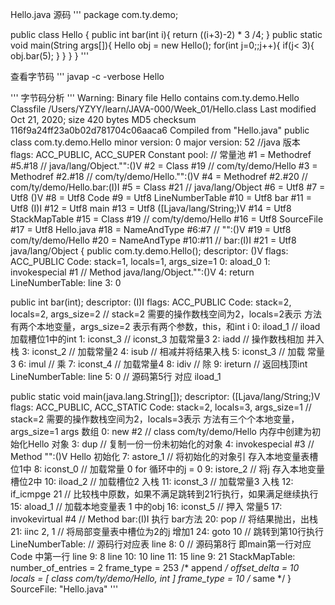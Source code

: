 Hello.java 源码
'''
package com.ty.demo;

public class Hello {
    public int bar(int i){
        return ((i+3)-2) * 3 /4;
    }
    public static void main(String args[]){
        Hello obj = new Hello();
        for(int j=0;;j++){
            if(j< 3){
             obj.bar(5);
            }
        }
    }
}
'''

查看字节码
'''
 javap -c -verbose  Hello

'''
 字节码分析
'''
Warning: Binary file Hello contains com.ty.demo.Hello
Classfile /Users/YZYY/learn/JAVA-000/Week_01/Hello.class
  Last modified Oct 21, 2020; size 420 bytes
  MD5 checksum 116f9a24ff23a0b02d781704c06aaca6
  Compiled from "Hello.java"
public class com.ty.demo.Hello
  minor version: 0
  major version: 52             //java 版本
  flags: ACC_PUBLIC, ACC_SUPER
Constant pool:                  // 常量池
   #1 = Methodref          #5.#18         // java/lang/Object."<init>":()V
   #2 = Class              #19            // com/ty/demo/Hello
   #3 = Methodref          #2.#18         // com/ty/demo/Hello."<init>":()V
   #4 = Methodref          #2.#20         // com/ty/demo/Hello.bar:(I)I
   #5 = Class              #21            // java/lang/Object
   #6 = Utf8               <init>
   #7 = Utf8               ()V
   #8 = Utf8               Code
   #9 = Utf8               LineNumberTable
  #10 = Utf8               bar
  #11 = Utf8               (I)I
  #12 = Utf8               main
  #13 = Utf8               ([Ljava/lang/String;)V
  #14 = Utf8               StackMapTable
  #15 = Class              #19            // com/ty/demo/Hello
  #16 = Utf8               SourceFile
  #17 = Utf8               Hello.java
  #18 = NameAndType        #6:#7          // "<init>":()V
  #19 = Utf8               com/ty/demo/Hello
  #20 = NameAndType        #10:#11        // bar:(I)I
  #21 = Utf8               java/lang/Object
{
  public com.ty.demo.Hello();
    descriptor: ()V
    flags: ACC_PUBLIC
    Code:
      stack=1, locals=1, args_size=1
         0: aload_0
         1: invokespecial #1                  // Method java/lang/Object."<init>":()V
         4: return
      LineNumberTable:
        line 3: 0

  public int bar(int);
    descriptor: (I)I
    flags: ACC_PUBLIC
    Code:
      stack=2, locals=2, args_size=2   // stack=2 需要的操作数栈空间为2，locals=2表示 方法有两个本地变量，args_size=2 表示有两个参数，this，和int i
         0: iload_1                    // iload 加载槽位1中的int 
         1: iconst_3                   // iconst_3 加载常量3
         2: iadd                       // 操作数栈相加 并入栈
         3: iconst_2                   // 加载常量2
         4: isub                       // 相减并将结果入栈
         5: iconst_3                   // 加载 常量3
         6: imul                       // 乘
         7: iconst_4                   // 加载常量4
         8: idiv                       // 除
         9: ireturn                    // 返回栈顶int 
      LineNumberTable:
        line 5: 0                      // 源码第5行 对应 iload_1 

  public static void main(java.lang.String[]);
    descriptor: ([Ljava/lang/String;)V
    flags: ACC_PUBLIC, ACC_STATIC
    Code:
      stack=2, locals=3, args_size=1          // stack=2 需要的操作数栈空间为2，locals=3表示 方法有三个个本地变量，args_size=1 args 数组
         0: new           #2                  // class com/ty/demo/Hello 内存中创建为初始化Hello 对象
         3: dup                               // 复制一份一份未初始化的对象
         4: invokespecial #3                  // Method "<init>":()V Hello 初始化
         7: astore_1                          // 将初始化的对象引 存入本地变量表槽位1中
         8: iconst_0                          // 加载常量 0  for 循环中的j = 0
         9: istore_2                          // 将j 存入本地变量槽位2中
        10: iload_2                           // 加载槽位2 入栈
        11: iconst_3                          // 加载常量3 入栈
        12: if_icmpge     21                  // 比较栈中原数，如果不满足跳转到21行执行，如果满足继续执行
        15: aload_1                           // 加载本地变量表 1 中的obj
        16: iconst_5                          // 押入 常量5 
        17: invokevirtual #4                  // Method bar:(I)I 执行 bar方法
        20: pop                               // 将结果抛出，出栈
        21: iinc          2, 1                // 将局部变量表中槽位为2的j 增加1
        24: goto          10                  // 跳转到第10行执行
      LineNumberTable:                        // 源码行对应表
        line 8: 0                             // 源码第8行 即main第一行对应Code 中第一行
        line 9: 8
        line 10: 10
        line 11: 15
        line 9: 21
      StackMapTable: number_of_entries = 2
        frame_type = 253 /* append */
          offset_delta = 10
          locals = [ class com/ty/demo/Hello, int ]
        frame_type = 10 /* same */
}
SourceFile: "Hello.java"
'''
